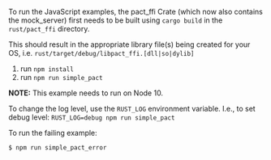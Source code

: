 To run the JavaScript examples, the pact_ffi Crate (which now also contains the
mock_server) first needs to be built using `cargo build` in the `rust/pact_ffi`
directory.

This should result in the appropriate library file(s) being created for your OS,
i.e. `rust/target/debug/libpact_ffi.[dll|so|dylib]`

1. run `npm install`
2. run `npm run simple_pact`

**NOTE:** This example needs to run on Node 10.

To change the log level, use the `RUST_LOG` environment variable. I.e., to set
debug level: `RUST_LOG=debug npm run simple_pact`

To run the failing example:

    $ npm run simple_pact_error
